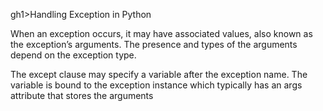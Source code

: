 gh1>Handling Exception in Python</h1>

<p> When an exception occurs, it may have associated values, also known as the exception’s arguments. The presence and types of the arguments depend on the exception type.</p>

<p>The except clause may specify a variable after the exception name. The variable is bound to the exception instance which typically has an args attribute that stores the arguments</p

